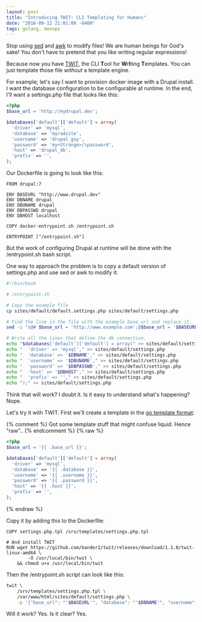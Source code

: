 ```yaml
---
layout: post
title: "Introducing TWIT: CLI Templating for Humans"
date: "2016-09-12 21:01:00 -0400"
tags: golang, devops
---
```

Stop using [sed](https://www.gnu.org/software/sed/manual/sed.html) and
[awk](https://www.gnu.org/software/gawk/manual/gawk.html) to modify files! We
are human beings for God's sake! You don't have to pretend that you like writing
regular expressions!

Because now you have [TWIT](https://github.com/bander2/twit), the CLI **T**ool
for **W**r**I**ting **T**emplates. You can just template those file *without* a
template engine.

For example; let's say I want to provision docker image with a Drupal install.
I want the database configuration to be configurable at runtime. In the end,
I'll want a settings.php file that looks like this:

```php
<?php
$base_url = 'http://mydrupal.dev';

$databases['default']['default'] = array(
  'driver' => 'mysql',
  'database' => 'myradsite',
  'username' => 'drupal_guy',
  'password' => 'my<Strange>/\password',
  'host' => 'drupal_db',
  'prefix' => '',
);
```

Our Dockerfile is going to look like this:

```
FROM drupal:7

ENV BASEURL "http://www.drupal.dev"
ENV DBNAME drupal
ENV DBUNAME drupal
ENV DBPASSWD drupal
ENV DBHOST localhost

COPY docker-entrypoint.sh /entrypoint.sh

ENTRYPOINT ["/entrypoint.sh"]
```

But the work of configuring Drupal at runtime will be done with the
/entrypoint.sh bash script.

One way to approach the problem is to copy a default version of settings.php and
use sed or awk to modify it:

```bash
#!/bin/bash

# /entrypoint.sh

# Copy the example file
cp sites/default/default.settings.php sites/default/settings.php

# Find the line in the file with the example base_url and replace it.
sed -i "s@# $base_url = 'http://www.example.com';@$base_url = '$BASEURL';@" sites/default/settings.php

# Write all the lines that define the db connection.
echo "$databases['default']['default'] = array(" >> sites/default/settings.php
echo "  'driver' => 'mysql'," >> sites/default/settings.php
echo "  'database' => '$DBNAME'," >> sites/default/settings.php
echo "  'username' => '$DBUNAME'," >> sites/default/settings.php
echo "  'password' => '$DBPASSWD'," >> sites/default/settings.php
echo "  'host' => '$DBHOST'," >> sites/default/settings.php
echo "  'prefix' => ''," >> sites/default/settings.php
echo ");" >> sites/default/settings.php
```

Think that will work? I doubt it. Is it easy to understand what's happening?
Nope.

Let's try it with TWIT. First we'll create a template in the
[go template format](https://golang.org/pkg/text/template/):

{% comment %}
    Got some template stuff that might confuse liquid. Hence "raw"..
{% endcomment %}
{% raw %}
```php
<?php
$base_url = '{{ .base_url }}';

$databases['default']['default'] = array(
  'driver' => 'mysql',
  'database' => '{{ .database }}',
  'username' => '{{ .username }}',
  'password' => '{{ .password }}',
  'host' => '{{ .host }}',
  'prefix' => '',
);
```
{% endraw %}

Copy it by adding this to the Dockerfile:

```
COPY settings.php.tpl /srv/templates/settings.php.tpl

# And install TWIT
RUN wget https://github.com/bander2/twit/releases/download/1.1.0/twit-linux-amd64 \
        -O /usr/local/bin/twit \
    && chmod u+x /usr/local/bin/twit
```

Then the /entrypoint.sh script can look like this:

```bash
twit \
    /srv/templates/settings.php.tpl \
    /var/www/html/sites/default/settings.php \
    -p '{"base_url": "'$BASEURL'", "database": "'$DBNAME'", "username": "'$DBUNAME'", "password": "'$DBPASSWD'", "host": "'$DBHOST'", }'
```

Will it work? Yes. Is it clear? Yes.
